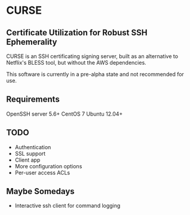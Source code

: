 # CURSE
Certificate Utilization for Robust SSH Ephemerality
---------------------------------------------------

CURSE is an SSH certificating signing server, built as an alternative to Netflix's BLESS tool, but without the AWS dependencies.

This software is currently in a pre-alpha state and not recommended for use.

Requirements
------------
OpenSSH server 5.6+
CentOS 7
Ubuntu 12.04+

TODO
----
* Authentication
* SSL support
* Client app
* More configuration options
* Per-user access ACLs

Maybe Somedays
--------------
* Interactive ssh client for command logging
